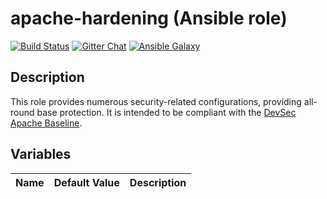 # apache-hardening (Ansible role)

[![Build Status](http://img.shields.io/travis/dev-sec/ansible-apache-hardening.svg)][1]
[![Gitter Chat](https://badges.gitter.im/Join%20Chat.svg)][2]
[![Ansible Galaxy](https://img.shields.io/badge/galaxy-os--hardening-660198.svg)][3]

## Description

This role provides numerous security-related configurations, providing all-round base protection.  It is intended to be compliant with the [DevSec Apache Baseline](https://github.com/dev-sec/apache-baseline).

## Variables

| Name           | Default Value | Description                        |
| -------------- | ------------- | -----------------------------------| 

[1]: http://travis-ci.org/dev-sec/ansible-apache-hardening
[2]: https://gitter.im/dev-sec/general
[3]: https://galaxy.ansible.com/dev-sec/ansible-apache-hardening
